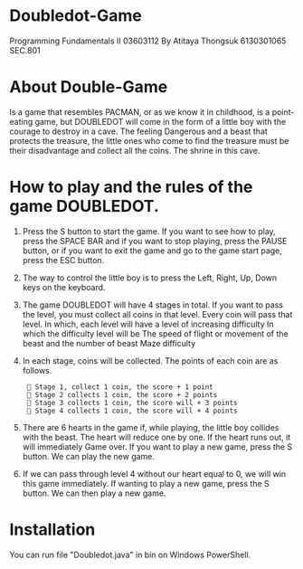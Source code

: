 # Doubledot-Game
Programming Fundamentals II 03603112 
By Atitaya Thongsuk 6130301065 SEC.801
# About Double-Game
Is a game that resembles PACMAN, or as we know it in childhood, is a point-eating game, but DOUBLEDOT will come in the form of a little boy with the courage to destroy in a cave. The feeling Dangerous and a beast that protects the treasure, the little ones who come to find the treasure must be their disadvantage and collect all the coins. The shrine in this cave.
# How to play and the rules of the game DOUBLEDOT.
  1. Press the S button to start the game. If you want to see how to play, press the SPACE BAR and if you want to stop playing, press the PAUSE button, or if you want to exit the game and go to the game start page, press the ESC button.
  2. The way to control the little boy is to press the Left, Right, Up, Down keys on the keyboard.
  3. The game DOUBLEDOT will have 4 stages in total. If you want to pass the level, you must collect all coins in that level. Every coin will pass that level. In which, each level will have a level of increasing difficulty In which the difficulty level will be The speed of flight or movement of the beast and the number of beast Maze difficulty
  4. In each stage, coins will be collected. The points of each coin are as follows.
  
           Stage 1, collect 1 coin, the score + 1 point
           Stage 2 collects 1 coin, the score + 2 points
           Stage 3 collects 1 coin, the score will + 3 points
           Stage 4 collects 1 coin, the score will + 4 points
  5. There are 6 hearts in the game if, while playing, the little boy collides with the beast. The heart will reduce one by one. If the heart runs out, it will immediately Game over. If you want to play a new game, press the S button. We can play the new game.
  6. If we can pass through level 4 without our heart equal to 0, we will win this game immediately. If wanting to play a new game, press the S button. We can then play a new game.

# Installation
You can run file "Doubledot.java" in bin on Windows PowerShell.
